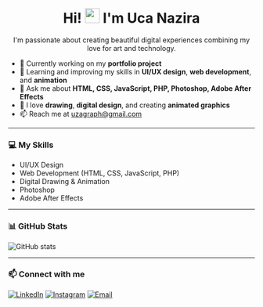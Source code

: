 <h1 align="center">
  Hi! <img src="https://emojis.slackmojis.com/emojis/images/1588177020/8809/wave_hello.gif" width="30"/> I'm Uca Nazira
</h1>

<p align="center">
  I'm passionate about creating beautiful digital experiences combining my love for art and technology.
</p>

- 🔭 Currently working on my **portfolio project**
- 🌱 Learning and improving my skills in **UI/UX design**, **web development**, and **animation**
- 💬 Ask me about **HTML, CSS, JavaScript, PHP, Photoshop, Adobe After Effects**
- 🎨 I love **drawing**, **digital design**, and creating **animated graphics**
- 📫 Reach me at [uzagraph@gmail.com](mailto:uzagraph@gmail.com)

---

### 💻 My Skills

- UI/UX Design  
- Web Development (HTML, CSS, JavaScript, PHP)  
- Digital Drawing & Animation  
- Photoshop  
- Adobe After Effects  

---

### 📊 GitHub Stats

![GitHub stats](https://github-readme-stats.vercel.app/api?username=ucanazira&show_icons=true&theme=radical)

---

### 📫 Connect with me

[![LinkedIn](https://img.shields.io/badge/LinkedIn-0A66C2?style=for-the-badge&logo=linkedin&logoColor=white)](https://www.linkedin.com/in/uca-nazira-3409652ab/)
[![Instagram](https://img.shields.io/badge/Instagram-000000?style=for-the-badge&logo=instagram&logoColor=white)](https://www.instagram.com/ucanazira/)
[![Email](https://img.shields.io/badge/Email-D14836?style=for-the-badge&logo=gmail&logoColor=white)](mailto:uzagraph@gmail.com)

